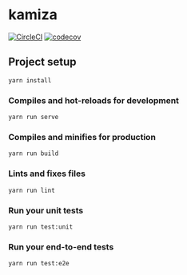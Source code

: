 # kamiza

[![CircleCI](https://circleci.com/gh/in-field/kamiza.svg?style=svg)](https://circleci.com/gh/in-field/kamiza)
[![codecov](https://codecov.io/gh/in-field/kamiza/branch/develop/graph/badge.svg)](https://codecov.io/gh/in-field/kamiza)

## Project setup
```
yarn install
```

### Compiles and hot-reloads for development
```
yarn run serve
```

### Compiles and minifies for production
```
yarn run build
```

### Lints and fixes files
```
yarn run lint
```

### Run your unit tests
```
yarn run test:unit
```

### Run your end-to-end tests
```
yarn run test:e2e
```
